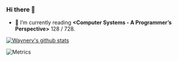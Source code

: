 ### Hi there 👋

- 🌱 I’m currently reading **<Computer Systems - A Programmer’s Perspective>** 128 / 728.

<!--
**waynerv/waynerv** is a ✨ _special_ ✨ repository because its `README.md` (this file) appears on your GitHub profile.

Here are some ideas to get you started:

- 🔭 I’m currently working on ...
- 🌱 I’m currently learning ...
- 👯 I’m looking to collaborate on ...
- 🤔 I’m looking for help with ...
- 💬 Ask me about ...
- 📫 How to reach me: ...
- 😄 Pronouns: ...
- ⚡ Fun fact: ...
-->

[![Waynerv's github stats](https://github-readme-stats.vercel.app/api?username=waynerv)](https://github.com/anuraghazra/github-readme-stats)

![Metrics](https://metrics.lecoq.io/waynerv?template=classic&pagespeed=1&lines=1&pagespeed.url=waynerv.com&pagespeed.detailed=false&pagespeed.screenshot=false&config.timezone=Asia%2FShanghai)

